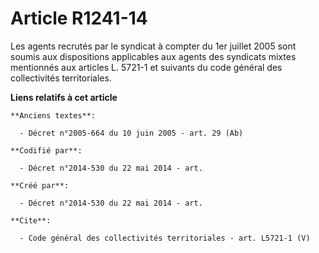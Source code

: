 # Article R1241-14

Les agents recrutés par le syndicat à compter du 1er juillet 2005 sont soumis aux dispositions applicables aux agents des
syndicats mixtes mentionnés aux articles L. 5721-1 et suivants du code général des collectivités territoriales.

**Liens relatifs à cet article**

	**Anciens textes**:

	  - Décret n°2005-664 du 10 juin 2005 - art. 29 (Ab)

	**Codifié par**:

	  - Décret n°2014-530 du 22 mai 2014 - art.

	**Créé par**:

	  - Décret n°2014-530 du 22 mai 2014 - art.

	**Cite**:

	  - Code général des collectivités territoriales - art. L5721-1 (V)
